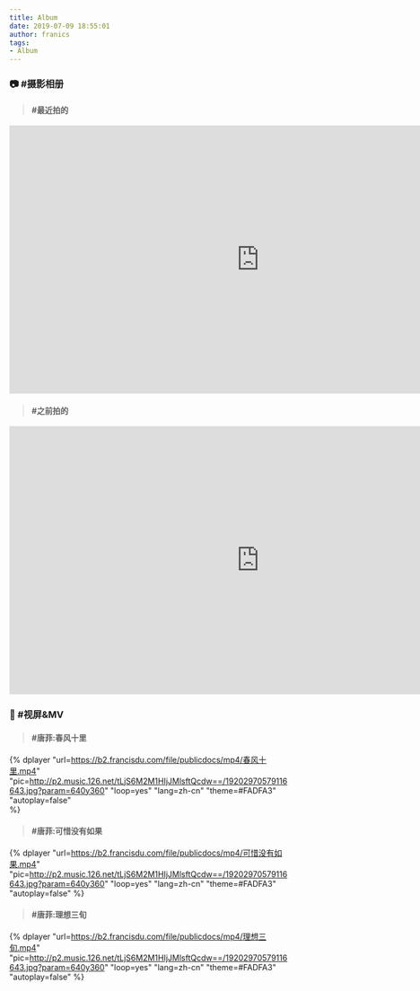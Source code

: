 ```yaml
---
title: Album
date: 2019-07-09 18:55:01
author: franics
tags:
- Album
---
```


### :camera: #摄影相册
> #### #最近拍的
<iframe width="890" height="478" src="https://myalbum.com/embed/RxKkHUDEhvFE" frameborder="0" allowfullscreen>
</iframe>

> #### #之前拍的
<iframe width="890" height="478" src="https://myalbum.com/embed/4mzufyVEkQCo" frameborder="0" allowfullscreen>
</iframe>

### :musical_note: #视屏&MV
> #### #唐菲:春风十里
{% dplayer 
    "url=https://b2.francisdu.com/file/publicdocs/mp4/春风十里.mp4" 
    "pic=http://p2.music.126.net/tLjS6M2M1HIjJMlsftQcdw==/19202970579116643.jpg?param=640y360" 
    "loop=yes" 
    "lang=zh-cn"
    "theme=#FADFA3" 
    "autoplay=false"  
%}

> #### #唐菲:可惜没有如果
{% dplayer 
    "url=https://b2.francisdu.com/file/publicdocs/mp4/可惜没有如果.mp4" 
    "pic=http://p2.music.126.net/tLjS6M2M1HIjJMlsftQcdw==/19202970579116643.jpg?param=640y360" 
    "loop=yes" 
    "lang=zh-cn"
    "theme=#FADFA3" 
    "autoplay=false"
%}

> #### #唐菲:理想三旬
{% dplayer 
    "url=https://b2.francisdu.com/file/publicdocs/mp4/理想三旬.mp4" 
    "pic=http://p2.music.126.net/tLjS6M2M1HIjJMlsftQcdw==/19202970579116643.jpg?param=640y360" 
    "loop=yes" 
    "lang=zh-cn"
    "theme=#FADFA3" 
    "autoplay=false"
%}
